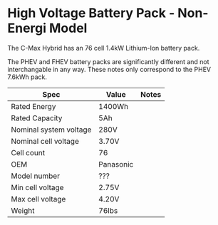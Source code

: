 # High Voltage Battery Pack - Non-Energi Model

The C-Max Hybrid has an 76 cell 1.4kW Lithium-Ion battery pack.

The PHEV and FHEV battery packs are significantly different and not interchangable in any way. These notes only correspond to the PHEV 7.6kWh pack.

| Spec                   | Value     | Notes |
| ---------------------- | --------- | ----- |
| Rated Energy           | 1400Wh    |       |
| Rated Capacity         | 5Ah       |       |
| Nominal system voltage | 280V      |       |
| Nominal cell voltage   | 3.70V     |       |
| Cell count             | 76        |       |
| OEM                    | Panasonic |       |
| Model number           | ???       |       |
| Min cell voltage       | 2.75V     |       |
| Max cell voltage       | 4.20V     |       |
| Weight                 | 76lbs     |       |

